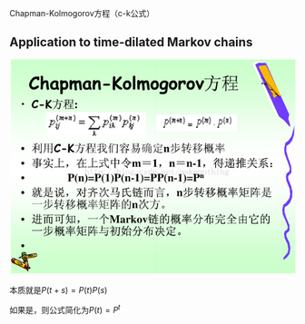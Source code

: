 Chapman-Kolmogorov方程（c-k公式）


## Application to time-dilated Markov chains

![Chapman–Kolmogorov equation](../../../../../Attachments/2.%20Mathematics/2.%20Applied%20mathematics‎/Probability%20theory/Stochastic%20process/Markov%20chain/Chapman–Kolmogorov%20equation/IMG-20240212100314763.png)

本质就是$P(t+s)=P(t) P(s)$

如果是[](Discrete-time%20Markov%20chain.md#^809693%7CTime-homogeneous%20Markov%20chains)，则公式简化为$P(t)=P^{t}$
